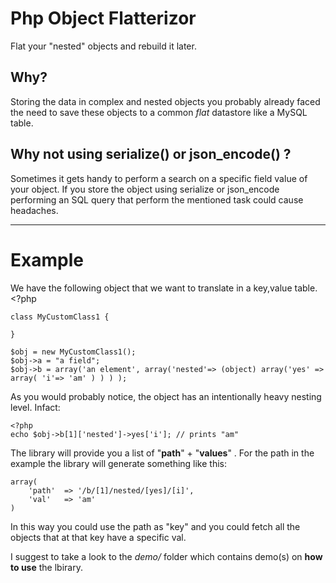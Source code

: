 Php Object Flatterizor
======================

Flat your "nested" objects and rebuild it later.

Why?
----

Storing the data in complex and nested objects you probably already faced the need to save these objects to a common _flat_ datastore like a MySQL table.

Why not using serialize() or json_encode() ? 
--------------------------------------------

Sometimes it gets handy to perform a search on a specific field value of your object. If you store the object using serialize or json_encode performing an SQL query that perform the mentioned task could cause headaches.

* * *

Example
=======

We have the following object that we want to translate in a key,value table.
	<?php 
	
	class MyCustomClass1 {
	
	}
	
	$obj = new MyCustomClass1();
	$obj->a = "a field";
	$obj->b = array('an element', array('nested'=> (object) array('yes' => array( 'i'=> 'am' ) ) ) );

As you would probably notice, the object has an intentionally heavy nesting level. Infact:
	
	<?php
	echo $obj->b[1]['nested']->yes['i']; // prints "am"

The library will provide you a list of "__path__" + "__values__" . For the path in the example the library will generate something like this:
	
	array(
		'path'	=> '/b/[1]/nested/[yes]/[i]',
		'val'	=> 'am'
	)

In this way you could use the path as "key" and you could fetch all the objects that at that key have a specific val.

I suggest to take a look to the _demo/_ folder which contains demo(s) on __how to use__ the lbirary.
